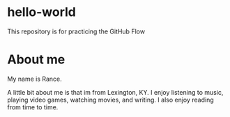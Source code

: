 # hello-world
This repository is for practicing the GitHub Flow
# About me 

My name is Rance. 

A little bit about me is that im from Lexington, KY. 
I enjoy listening to music, playing video games, watching movies, and writing. 
I also enjoy reading from time to time.

